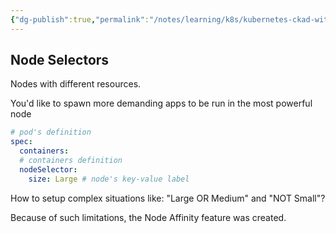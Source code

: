 ```yaml
---
{"dg-publish":true,"permalink":"/notes/learning/k8s/kubernetes-ckad-with-tests/03-09-node-selectors/","dgHomeLink":true,"dgPassFrontmatter":false,"dgShowBacklinks":true,"dgShowLocalGraph":false}
---
```


## Node Selectors

Nodes with different resources.

You'd like to spawn more demanding apps to be run in the most powerful node

```yaml
# pod's definition
spec:
  containers:
  # containers definition
  nodeSelector:
    size: Large # node's key-value label
```

How to setup complex situations like: "Large OR Medium" and "NOT Small"?

Because of such limitations, the Node Affinity feature was created.

